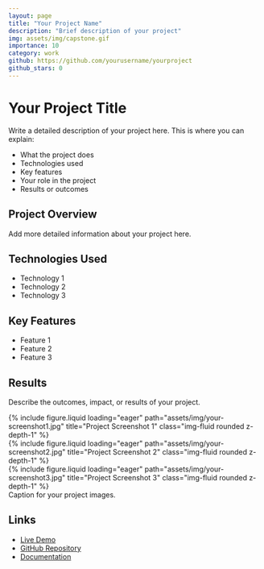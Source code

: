 ```yaml
---
layout: page
title: "Your Project Name"
description: "Brief description of your project"
img: assets/img/capstone.gif
importance: 10
category: work
github: https://github.com/yourusername/yourproject
github_stars: 0
---
```


# Your Project Title

Write a detailed description of your project here. This is where you can explain:

- What the project does
- Technologies used
- Key features
- Your role in the project
- Results or outcomes

## Project Overview

Add more detailed information about your project here.

## Technologies Used

- Technology 1
- Technology 2
- Technology 3

## Key Features

- Feature 1
- Feature 2
- Feature 3

## Results

Describe the outcomes, impact, or results of your project.

<div class="row">
    <div class="col-sm mt-3 mt-md-0">
        {% include figure.liquid loading="eager" path="assets/img/your-screenshot1.jpg" title="Project Screenshot 1" class="img-fluid rounded z-depth-1" %}
    </div>
    <div class="col-sm mt-3 mt-md-0">
        {% include figure.liquid loading="eager" path="assets/img/your-screenshot2.jpg" title="Project Screenshot 2" class="img-fluid rounded z-depth-1" %}
    </div>
    <div class="col-sm mt-3 mt-md-0">
        {% include figure.liquid loading="eager" path="assets/img/your-screenshot3.jpg" title="Project Screenshot 3" class="img-fluid rounded z-depth-1" %}
    </div>
</div>
<div class="caption">
    Caption for your project images.
</div>

## Links

- [Live Demo](https://yourproject.com)
- [GitHub Repository](https://github.com/yourusername/yourproject)
- [Documentation](https://docs.yourproject.com)
